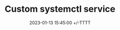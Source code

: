 ---
title: Custom systemctl service
date: 2023-01-13 15:45:00 +/-TTTT
categories: [Operating Systems, Linux]
tags: [linux, systemctl]     # TAG names should always be lowercase
---